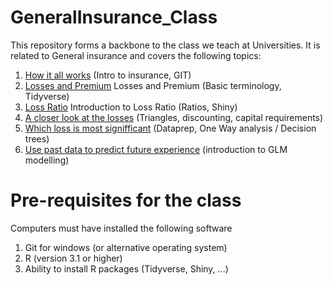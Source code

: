 # GeneralInsurance_Class
This repository forms a backbone to the class we teach at Universities. It is related to General insurance and covers the following topics:
  

  1) [How it all works](/Lessons/Lesson1/README.md) (Intro to insurance, GIT)
  2) [Losses and Premium](/Lessons/Lesson2x/README.md) Losses and Premium (Basic terminology, Tidyverse)
  3) [Loss Ratio](/Lessons/Lesson3/README.md) Introduction to Loss Ratio (Ratios, Shiny)
  4) [A closer look at the losses](/Lessons/Lesson4/README.md) (Triangles, discounting, capital requirements)
  5) [Which loss is most signifficant](/Lessons/Lesson5/README.md) (Dataprep, One Way analysis / Decision trees)
  6) [Use past data to predict future experience](/Lessons/Lesson6x/README.md) (introduction to GLM modelling)

# Pre-requisites for the class
Computers must have installed the following software
  1) Git for windows (or alternative operating system)
  2) R (version 3.1 or higher)  
  3) Ability to install R packages (Tidyverse, Shiny, ...)
